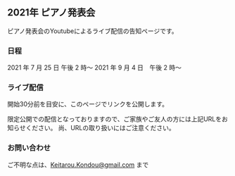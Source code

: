 ## 2021年 ピアノ発表会

ピアノ発表会のYoutubeによるライブ配信の告知ページです。

### 日程

2021 年 7 月 25 日 午後 2 時～
2021 年 9 月 4 日　午後 2 時～

### ライブ配信

開始30分前を目安に、このページでリンクを公開します。

限定公開での配信となっておりますので、ご家族やご友人の方には上記URLをお知らせください。
尚、URLの取り扱いにはご注意ください。

### お問い合わせ

ご不明な点は、Keitarou.Kondou@gmail.com まで
